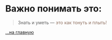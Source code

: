 # Важно понимать это:

>Знать и уметь — <span style="color: #8F7161;">это как тонуть и плыть!

[…на главную](/)

